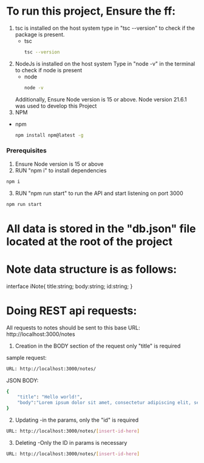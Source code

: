 # To run this project, Ensure the ff:
1. tsc is installed on the host system
    type in "tsc --version" to check if the package is present.
    * tsc
        ```sh
        tsc --version
        ```
2. NodeJs is installed on the host system
    Type in "node -v" in the terminal to check if node is present
    * node
        ```sh
        node -v
        ```
    Additionally, Ensure Node version is 15 or above.
    Node version 21.6.1 was used to develop this Project
3. NPM
* npm
  ```sh
  npm install npm@latest -g
  ```


### Prerequisites
1. Ensure Node version is 15 or above
2. RUN "npm i" to install dependencies
  ```sh
  npm i
  ```
3. RUN "npm run start" to run the API and start listening on port 3000
  ```sh
  npm run start
  ```


# All data is stored in the "db.json" file located at the root of the project

# Note data structure is as follows:
interface iNote{
    title:string;
    body:string;
    id:string;
}


# Doing REST api requests:
All requests to notes should be sent to this base URL: http://localhost:3000/notes


1. Creation
    in the BODY section of the request only "title" is required

sample request:
```sh
URL: http://localhost:3000/notes/
```
 JSON BODY:
```sh
{
	"title": "Hello world!",
	"body":"Lorem ipsum dolor sit amet, consectetur adipiscing elit, sed do eiusmod tempor incididunt ut labore et dolore magna aliqua. Ut enim ad minim veniam"
}
```

2. Updating
    -in the params, only the "id" is required

```sh
URL: http://localhost:3000/notes/[insert-id-here]
```

3. Deleting
    -Only the ID in params is necessary

```sh
URL: http://localhost:3000/notes/[insert-id-here]
```


